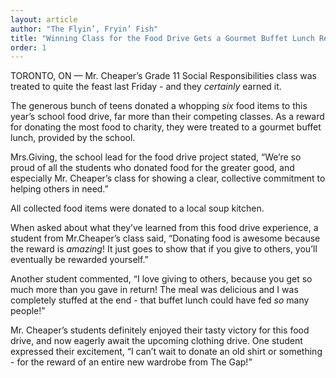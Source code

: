 ```yaml
---
layout: article
author: "The Flyin’, Fryin’ Fish"
title: "Winning Class for the Food Drive Gets a Gourmet Buffet Lunch Reward"
order: 1
---
```


TORONTO, ON — Mr. Cheaper’s Grade 11 Social Responsibilities class was treated to quite the feast last Friday - and they *certainly* earned it.

The generous bunch of teens donated a whopping *six* food items to this year’s school food drive, far more than their competing classes. As a reward for donating the most food to charity, they were treated to a gourmet buffet lunch, provided by the school.

Mrs.Giving, the school lead for the food drive project stated, “We’re so proud of all the students who donated food for the greater good, and especially Mr. Cheaper’s class for showing a clear, collective commitment to helping others in need.”

All collected food items were donated to a local soup kitchen. 

When asked about what they’ve learned from this food drive experience, a student from Mr.Cheaper’s class said, “Donating food is awesome because the reward is *amazing*! It just goes to show that if you give to others, you’ll eventually be rewarded yourself.”

Another student commented, “I love giving to others, because you get so much more than you gave in return! The meal was delicious and I was completely stuffed at the end - that buffet lunch could have fed *so* many people!”

Mr. Cheaper’s students definitely enjoyed their tasty victory for this food drive, and now eagerly await the upcoming clothing drive. One student expressed their excitement, “I can’t wait to donate an old shirt or something - for the reward of an entire new wardrobe from The Gap!”

